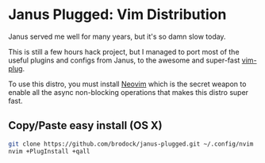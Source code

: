 # Janus Plugged: Vim Distribution

Janus served me well for many years, but it's so damn slow today.

This is still a few hours hack project, but I managed to port
most of the useful plugins and configs from Janus, to the
awesome and super-fast [vim-plug](junegunn/vim-plug).

To use this distro, you must install [Neovim](https://github.com/neovim/neovim)
which is the secret weapon to enable all the async non-blocking operations
that makes this distro super fast.

## Copy/Paste easy install (OS X)

```sh
git clone https://github.com/brodock/janus-plugged.git ~/.config/nvim
nvim +PlugInstall +qall
```
